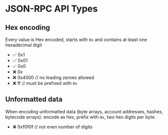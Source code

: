 # JSON-RPC API Types

## Hex encoding

Every value is Hex encoded, starts with `0x` and contains at least one
hexadecimal digit

- ✅ 0x1
- ✅ 0x01
- ✅ 0x0
- ❌ 0x
- ❌ 0x4000 // no leading zeroes allowed
- ❌ ff // must be prefixed with `0x`

## Unformatted data

When encoding unformatted data (byte arrays, account addresses, hashes, bytecode
arrays): encode as hex, prefix with `0x`, two hex digits per byte.

- ❌ 0xf0f0f // not even number of digits
